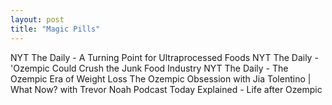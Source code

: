 ```yaml
---
layout: post
title: "Magic Pills"
---
```


NYT The Daily - A Turning Point for Ultraprocessed Foods
NYT The Daily - 'Ozempic Could Crush the Junk Food Industry
NYT The Daily - The Ozempic Era of Weight Loss
The Ozempic Obsession with Jia Tolentino | What Now? with Trevor Noah Podcast
Today Explained - Life after Ozempic